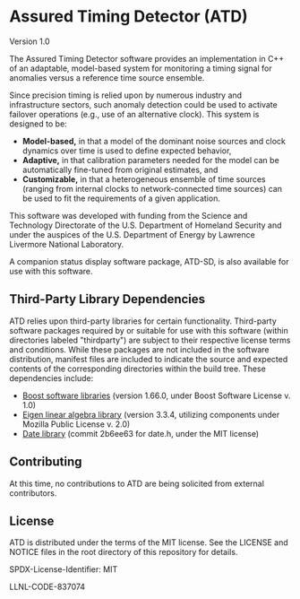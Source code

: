 # Assured Timing Detector (ATD)
Version 1.0

The Assured Timing Detector software provides an implementation in C++ of an adaptable, model-based system for monitoring a timing signal for anomalies versus a reference time source ensemble.

Since precision timing is relied upon by numerous industry and infrastructure sectors, such anomaly detection could be used to activate failover operations (e.g., use of an alternative clock).  This system is designed to be:
* **Model-based,** in that a model of the dominant noise sources and clock dynamics over time is used to define expected behavior,
* **Adaptive,** in that calibration parameters needed for the model can be automatically fine-tuned from original estimates, and
* **Customizable,** in that a heterogeneous ensemble of time sources (ranging from internal clocks to network-connected time sources) can be used to fit the requirements of a given application.

This software was developed with funding from the Science and Technology Directorate of the U.S. Department of Homeland Security and under the auspices of the U.S. Department of Energy by Lawrence Livermore National Laboratory.

A companion status display software package, ATD-SD, is also available for use with this software.

Third-Party Library Dependencies
----------------
ATD relies upon third-party libraries for certain functionality.  Third-party software packages required by or suitable for use with this software (within directories labeled "thirdparty") are subject to their respective license terms and conditions. While these packages are not included in the software distribution, manifest files are included to indicate the source and expected contents of the corresponding directories within the build tree.  These dependencies include:
* [Boost software libraries](https://www.boost.org/users/history/version_1_66_0.html) (version 1.66.0, under Boost Software License v. 1.0)
* [Eigen linear algebra library](https://eigen.tuxfamily.org) (version 3.3.4, utilizing components under Mozilla Public License v. 2.0)
* [Date library](https://github.com/HowardHinnant/date/tree/master/include/date) (commit 2b6ee63 for date.h, under the MIT license)

Contributing
----------------
At this time, no contributions to ATD are being solicited from external contributors.

License
----------------
ATD is distributed under the terms of the MIT license.  See the LICENSE and NOTICE files in the root directory of this repository for details.

SPDX-License-Identifier: MIT

LLNL-CODE-837074
